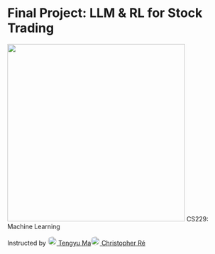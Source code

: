# Final Project: LLM & RL for Stock Trading

[<img src="https://github.com/irinamarton/CS229---Final-Project/blob/main/images/stanford-line1-3.png" width="400"/>](https://www.google.com/search?client=safari&rls=en&q=stanford+computer+science&ie=UTF-8&oe=UTF-8) CS229: Machine Learning


Instructed by [<img src="https://ai.stanford.edu/~tengyuma/image/square_3594.jpg" width="20" style="border-radius: 50%;"/> Tengyu Ma](https://ai.stanford.edu/~tengyuma/)[<img src="https://cs.stanford.edu/~chrismre/img/chrismre_headshot_lowres.jpg" width="20" style="border-radius: 50%;"/> 
Christopher Ré](https://cs.stanford.edu/~chrismre/)
